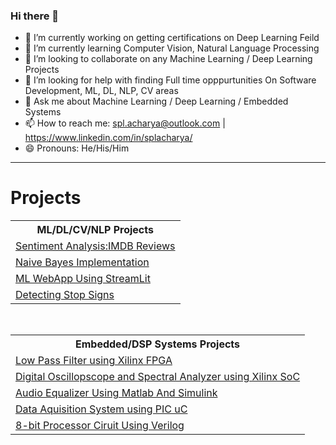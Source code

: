 ### Hi there 👋

<!--
**splAcharya/splAcharya** is a ✨ _special_ ✨ repository because its `README.md` (this file) appears on your GitHub profile.
- 🔭 I’m currently working on Machine Learning /  Deep Learning / Computer Vision/  Natural Language Processing 
- 🌱 I’m currently learning  Computer Vision, Natural Language Processing
- 👯 I’m looking to collaborate on any Machine Learning / Deep Learning Projects
- 🤔 I’m looking for help with 
- 💬 Ask me about Machine Learning / Deep Learning
- 📫 How to reach me: spl.acharya@outlook.com | https://www.linkedin.com/public-profile/in/splacharya/
- 😄 Pronouns: He/His/Him
- ⚡ Fun fact: 
Here are some ideas to get you started:
-->

- 🔭 I’m currently working on getting certifications on Deep Learning Feild 
- 🌱 I’m currently learning  Computer Vision, Natural Language Processing
- 👯 I’m looking to collaborate on any Machine Learning / Deep Learning Projects
- 🤔 I’m looking for help with finding Full time opppurtunities On Software Development, ML, DL, NLP, CV areas
- 💬 Ask me about Machine Learning / Deep Learning / Embedded Systems
- 📫 How to reach me: spl.acharya@outlook.com | https://www.linkedin.com/in/splacharya/
- 😄 Pronouns: He/His/Him
 <hr>
 
 <h1> Projects </h1>
 <table>
  <tr>
   <th> ML/DL/CV/NLP Projects </th>
  </tr>
 
  <tr>
   <td>
    <a href="https://github.com/splAcharya/Imdb_Reviews_Sentiment_Analysis"> Sentiment Analysis:IMDB Reviews </a>
   </td>

  </tr>
  
  <tr>
   <td>
    <a href="https://github.com/splAcharya/Naive_Bayes_Implementation"> Naive Bayes Implementation </a>
   </td>
  </tr>  
  
  <tr>
   <td>
    <a href="https://github.com/splAcharya/ML_WebApp_Steamlit_Python"> ML WebApp Using StreamLit </a>
   </td>
  </tr>
  

  <tr>
   <td>
    <a href="https://github.com/splAcharya/DetectingStopSigns"> Detecting Stop Signs </a>
   </td>
  </tr> 
  
 </table>
 
 <br>

 <table>
  <tr>
    <th> 
      Embedded/DSP Systems Projects 
    </th>
  </tr>
  
  <tr>
    <td>
    <a href="https://github.com/splAcharya/LowPassFilterFPGA"> Low Pass Filter using Xilinx FPGA  </a>
   </td>
  </tr>
  
  <tr>
    <td>
     <a href="https://github.com/splAcharya/DigitalOscilloscope_Zynq7000Soc"> Digital Oscillopscope and Spectral Analyzer using Xilinx SoC </a>
    </td> 
  </tr>
  
  <tr>
    <td>
     <a href="https://github.com/splAcharya/AudioEqualizerMatlab_Simulink"> Audio Equalizer Using Matlab And Simulink </a>
    </td> 
  </tr>
  
  <tr>
    <td>
     <a href="https://github.com/splAcharya/DataAquisitionBoard_PICuC"> Data Aquisition System using PIC uC </a>
    </td>    
  </tr>
  
  <tr>
    <td>
     <a href="https://github.com/splAcharya/8BitProcessorCircuit_Verilog"> 8-bit Processor Ciruit Using Verilog </a>
    </td>
  </tr>
  
 </table>







